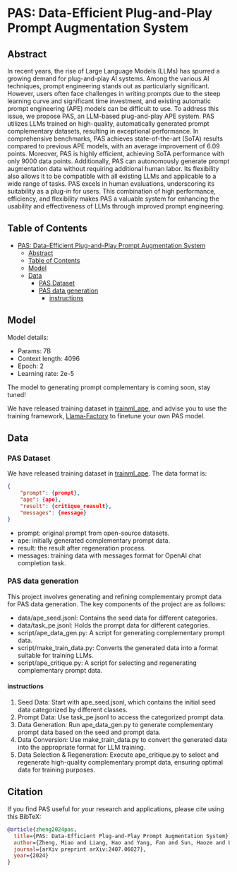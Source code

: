 # PAS: Data-Efficient Plug-and-Play Prompt Augmentation System

## Abstract

In recent years, the rise of Large Language Models (LLMs) has spurred a growing demand for plug-and-play AI systems. Among the various AI techniques, prompt engineering stands out as particularly significant. However, users often face challenges in writing prompts due to the steep learning curve and significant time investment, and existing automatic prompt engineering (APE) models can be difficult to use. To address this issue, we propose PAS, an LLM-based plug-and-play APE system.
PAS utilizes LLMs trained on high-quality, automatically generated prompt complementary datasets, resulting in exceptional performance. In comprehensive benchmarks, PAS achieves state-of-the-art (SoTA) results compared to previous APE models, with an average improvement of 6.09 points. Moreover, PAS is highly efficient, achieving SoTA performance with only 9000 data points. Additionally, PAS can autonomously generate prompt augmentation data without requiring additional human labor. Its flexibility also allows it to be compatible with all existing LLMs and applicable to a wide range of tasks.
PAS excels in human evaluations, underscoring its suitability as a plug-in for users. This combination of high performance, efficiency, and flexibility makes PAS a valuable system for enhancing the usability and effectiveness of LLMs through improved prompt engineering.

## Table of Contents

- [PAS: Data-Efficient Plug-and-Play Prompt Augmentation System](#pas-data-efficient-plug-and-play-prompt-augmentation-system)
  - [Abstract](#abstract)
  - [Table of Contents](#table-of-contents)
  - [Model](#model)
  - [Data](#data)
    - [PAS Dataset](#pas-dataset)
    - [PAS data generation](#pas-data-generation)
      - [instructions](#instructions)

## Model

Model details:

- Params: 7B
- Context length: 4096
- Epoch: 2
- Learning rate: 2e-5

The model to generating prompt complementary is coming soon, stay tuned!

We have released training dataset in [trainml_ape](data/trainml_ape.jsonl), and advise you to use the training framework, [Llama-Factory](https://github.com/hiyouga/LLaMA-Factory) to finetune your own PAS model.

## Data

### PAS Dataset

We have released training dataset in [trainml_ape](data/trainml_ape.jsonl). The data format is:

```json
{
    "prompt": {prompt},
    "ape": {ape},
    "result": {critique_reasult},
    "messages": {message}
}
```

- prompt: original prompt from open-source datasets.
- ape: initially generated complementary prompt data.
- result: the result after regeneration process.
- messages: training data with messages format for OpenAI chat completion task.

### PAS data generation

This project involves generating and refining complementary prompt data for PAS data generation. The key components of the project are as follows:

- data/ape_seed.jsonl: Contains the seed data for different categories.
- data/task_pe.jsonl: Holds the prompt data for different categories.
- script/ape_data_gen.py: A script for generating complementary prompt data.
- script/make_train_data.py: Converts the generated data into a format suitable for training LLMs.
- script/ape_critique.py: A script for selecting and regenerating complementary prompt data.

#### instructions

1. Seed Data: Start with ape_seed.jsonl, which contains the initial seed data categorized by different classes.
2. Prompt Data: Use task_pe.jsonl to access the categorized prompt data.
3. Data Generation: Run ape_data_gen.py to generate complementary prompt data based on the seed and prompt data.
4. Data Conversion: Use make_train_data.py to convert the generated data into the appropriate format for LLM training.
5. Data Selection & Regeneration: Execute ape_critique.py to select and regenerate high-quality complementary prompt data, ensuring optimal data for training purposes.

## Citation

If you find PAS useful for your research and applications, please cite using this BibTeX:
```bibtex
@article{zheng2024pas,
  title={PAS: Data-Efficient Plug-and-Play Prompt Augmentation System},
  author={Zheng, Miao and Liang, Hao and Yang, Fan and Sun, Haoze and Li, Tianpeng and Xiong, Lingchu and Zhang, Yan and Wu, Yozhen and Li, Kun and Sheng, Yanjun and others},
  journal={arXiv preprint arXiv:2407.06027},
  year={2024}
}
```